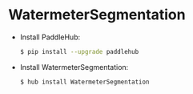 # WatermeterSegmentation
* Install PaddleHub: 

    ```bash
    $ pip install --upgrade paddlehub
    ```

* Install WatermeterSegmentation: 

    ```bash
    $ hub install WatermeterSegmentation
    ```
